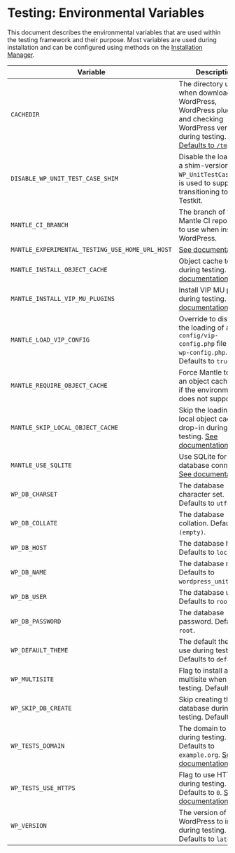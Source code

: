 # Testing: Environmental Variables

This document describes the environmental variables that are used within the
testing framework and their purpose. Most variables are used during installation
and can be configured using methods on the [Installation
Manager](./installation-manager.md).

| Variable | Description |
|----------|-------------|
| `CACHEDIR` | The directory used when downloading WordPress, WordPress plugins, and checking WordPress versions during testing. [Defaults to `/tmp`.](https://github.com/alleyinteractive/mantle-ci/blob/de3063db39a21cf019490c2018a3d7ccd35ac557/install-plugin.sh#L72-L73) |
| `DISABLE_WP_UNIT_TEST_CASE_SHIM` | Disable the loading of a shim-version of `WP_UnitTestCase` that is used to support transitioning to Mantle Testkit. |
| `MANTLE_CI_BRANCH` | The branch of the Mantle CI repository to use when installing WordPress. |
| `MANTLE_EXPERIMENTAL_TESTING_USE_HOME_URL_HOST` | [See documentation](./installation-manager.md#using-the-experimental-feature-for-home-url-in-testing). |
| `MANTLE_INSTALL_OBJECT_CACHE` | Object cache to install during testing. [See documentation](./installation-manager.md#including-memcache-object-cache-drop-in). |
| `MANTLE_INSTALL_VIP_MU_PLUGINS` | Install VIP MU plugins during testing. [See documentation](./installation-manager.md#including-wordpress-vip-mu-plugins). |
| `MANTLE_LOAD_VIP_CONFIG` | Override to disable the loading of a `vip-config/vip-config.php` file in the `wp-config.php`. Defaults to `true`. |
| `MANTLE_REQUIRE_OBJECT_CACHE` | Force Mantle to install an object cache even if the environment does not support it. |
| `MANTLE_SKIP_LOCAL_OBJECT_CACHE` | Skip the loading of a local object cache drop-in during local testing. [See documentation](./installation-manager.md#disabling-object-cache-for-local-development). |
| `MANTLE_USE_SQLITE` | Use SQLite for the database connection. [See documentation](./installation-manager.md#using-sqlite-for-the-database). |
| `WP_DB_CHARSET` | The database character set. Defaults to `utf8`. |
| `WP_DB_COLLATE` | The database collation. Defaults to `(empty)`. |
| `WP_DB_HOST` | The database host. Defaults to `localhost`. |
| `WP_DB_NAME` | The database name. Defaults to `wordpress_unit_tests`. |
| `WP_DB_USER` | The database user. Defaults to `root`. |
| `WP_DB_PASSWORD` | The database password. Defaults to `root`. |
| `WP_DEFAULT_THEME` | The default theme to use during testing. Defaults to `default`. |
| `WP_MULTISITE` | Flag to install as multisite when testing. Defaults to `0`. |
| `WP_SKIP_DB_CREATE` | Skip creating the database during testing. Defaults to `0`. |
| `WP_TESTS_DOMAIN` | The domain to use during testing. Defaults to `example.org`. [See documentation](./installation-manager.md#using-the-experimental-feature-for-home-url-in-testing). |
| `WP_TESTS_USE_HTTPS` | Flag to use HTTPS during testing. Defaults to `0`. [See documentation](./installation-manager.md#using-the-experimental-feature-for-home-url-in-testing). |
| `WP_VERSION` | The version of WordPress to install during testing. Defaults to `latest`. |